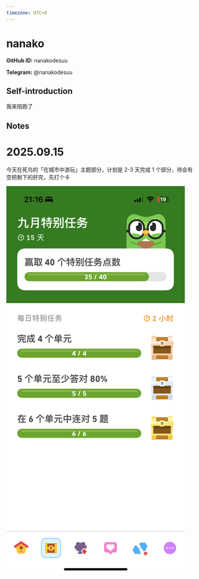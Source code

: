 ```yaml
---
timezone: UTC+8
---
```


# nanako

**GitHub ID:** nanakodesuu

**Telegram:** @nanakodesuu

## Self-introduction

我来陪跑了

## Notes
<!-- Content_START -->
# 2025.09.15
<!-- DAILY_CHECKIN_2025-09-15_START -->
今天在死鸟的「在城市中游玩」主题部分，计划是 2-3 天完成 1 个部分，待会有空把剩下的肝完，先打个卡

![IMG_2817.PNG](https://raw.githubusercontent.com/IntensiveCoLearning/english_3rd/main/assets/nanakodesuu/images/2025-09-15-1757942278611-IMG_2817.PNG)
<!-- DAILY_CHECKIN_2025-09-15_END -->
<!-- Content_END -->
